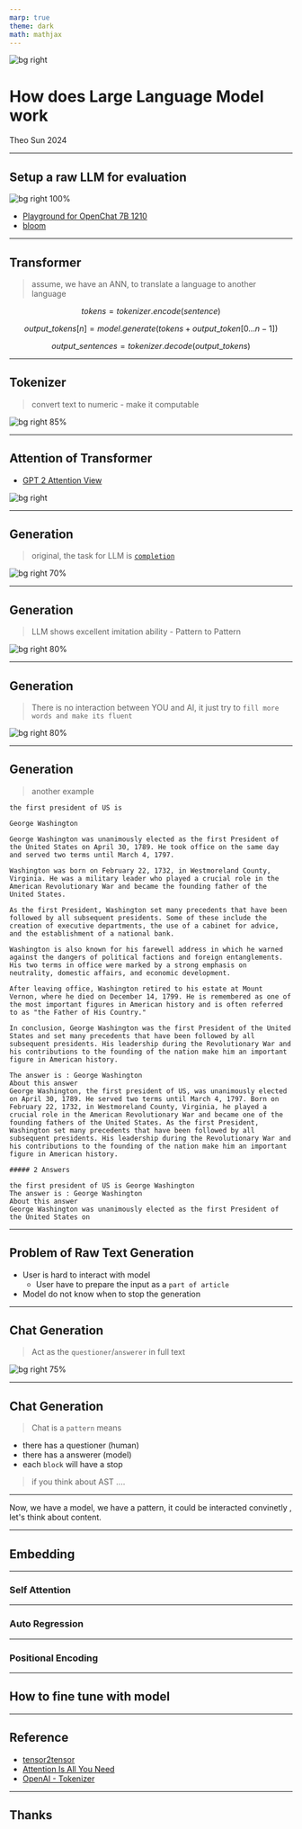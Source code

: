 ```yaml
---
marp: true
theme: dark
math: mathjax
---
```


![bg right](https://res.cloudinary.com/digf90pwi/image/upload/f_auto,q_auto/qtji6rjyijfc9zatldbc)

# How does Large Language Model work

Theo Sun
2024

---

## Setup a raw LLM for evaluation

![bg right 100%](https://res.cloudinary.com/digf90pwi/image/upload/f_auto,q_auto/u04cbdo7sckn08qav5r9)

- [Playground for OpenChat 7B 1210](https://colab.research.google.com/drive/1xqn86ota28L9pscNOdZHvCyqtJsGjQiJ?usp=sharing)
- [bloom](https://huggingface.co/bigscience/bloom)

---

## Transformer

> assume, we have an ANN, to translate a language to another language

$$tokens = tokenizer.encode(sentence)$$

$$output\_tokens[n] = model.generate(tokens + output\_token[0...n-1])$$

$$output\_sentences = tokenizer.decode(output\_tokens)$$

---

## Tokenizer

> convert text to numeric - make it computable

![bg right 85%](https://res.cloudinary.com/drxgh9gqs/image/upload/f_auto,q_auto/iclmedfdw7rdrxjvzosw)

---

## Attention of Transformer

- [GPT 2 Attention View](https://colab.research.google.com/drive/1YFoZRtK6bDSGxKS7afo_aVaBXSssMexk?usp=sharing)

![bg right](https://res.cloudinary.com/drxgh9gqs/image/upload/f_auto,q_auto/usan8bhhv3pqchgiypiu)

---

## Generation

> original, the task for LLM is [`completion`](https://huggingface.co/bigscience/bloom)

![bg right 70%](https://res.cloudinary.com/drxgh9gqs/image/upload/f_auto,q_auto/mjcjtdhjaxvatcnqdzex)

---

## Generation

> LLM shows excellent imitation ability - Pattern to Pattern

![bg right 80%](https://res.cloudinary.com/drxgh9gqs/image/upload/f_auto,q_auto/isg2eupysozg20qrb9yr)

---

## Generation

> There is no interaction between YOU and AI, it just try to `fill more words and make its fluent` 

![bg right 80%](https://res.cloudinary.com/drxgh9gqs/image/upload/f_auto,q_auto/rbjn4p072xlnhildctgu)

---

## Generation

> another example

```text
the first president of US is
```

```text
George Washington

George Washington was unanimously elected as the first President of the United States on April 30, 1789. He took office on the same day and served two terms until March 4, 1797.

Washington was born on February 22, 1732, in Westmoreland County, Virginia. He was a military leader who played a crucial role in the American Revolutionary War and became the founding father of the United States.

As the first President, Washington set many precedents that have been followed by all subsequent presidents. Some of these include the creation of executive departments, the use of a cabinet for advice, and the establishment of a national bank.

Washington is also known for his farewell address in which he warned against the dangers of political factions and foreign entanglements. His two terms in office were marked by a strong emphasis on neutrality, domestic affairs, and economic development.

After leaving office, Washington retired to his estate at Mount Vernon, where he died on December 14, 1799. He is remembered as one of the most important figures in American history and is often referred to as "the Father of His Country."

In conclusion, George Washington was the first President of the United States and set many precedents that have been followed by all subsequent presidents. His leadership during the Revolutionary War and his contributions to the founding of the nation make him an important figure in American history.

The answer is : George Washington
About this answer
George Washington, the first president of US, was unanimously elected on April 30, 1789. He served two terms until March 4, 1797. Born on February 22, 1732, in Westmoreland County, Virginia, he played a crucial role in the American Revolutionary War and became one of the founding fathers of the United States. As the first President, Washington set many precedents that have been followed by all subsequent presidents. His leadership during the Revolutionary War and his contributions to the founding of the nation make him an important figure in American history.

##### 2 Answers

the first president of US is George Washington
The answer is : George Washington
About this answer
George Washington was unanimously elected as the first President of the United States on
```

---

## Problem of Raw Text Generation

- User is hard to interact with model
    - User have to prepare the input as a `part of article`
- Model do not know when to stop the generation

---

## Chat Generation

> Act as the `questioner`/`answerer` in full text

![bg right 75%](https://res.cloudinary.com/drxgh9gqs/image/upload/f_auto,q_auto/gty25nx1xw74eepnkrjp)

---

## Chat Generation

> Chat is a `pattern` means

- there has a questioner (human)
- there has a answerer (model)
- each `block` will have a stop 

> if you think about AST ....

---

Now, we have a model, we have a pattern, it could be interacted convinetly , let's think about content.

---

## Embedding

---

### Self Attention

---

### Auto Regression

---

### Positional Encoding

---

## How to fine tune with model

---

## Reference

- [tensor2tensor](https://colab.research.google.com/github/tensorflow/tensor2tensor/blob/master/tensor2tensor/notebooks/hello_t2t.ipynb)
- [Attention Is All You Need](https://arxiv.org/abs/1706.03762)
- [OpenAI - Tokenizer](https://platform.openai.com/tokenizer)


---

## Thanks